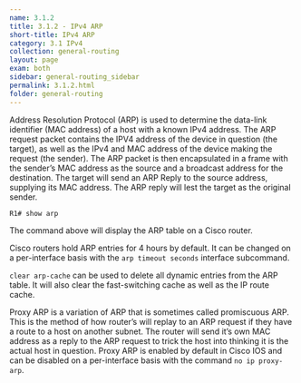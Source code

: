 ```yaml
---
name: 3.1.2
title: 3.1.2 - IPv4 ARP
short-title: IPv4 ARP
category: 3.1 IPv4
collection: general-routing
layout: page
exam: both
sidebar: general-routing_sidebar
permalink: 3.1.2.html
folder: general-routing
---
```

Address Resolution Protocol (ARP) is used to determine the data-link identifier (MAC address) of a host with a known IPv4 address. The ARP request packet contains the IPV4 address of the device in question (the target), as well as the IPv4 and MAC address of the device making the request (the sender). The ARP packet is then encapsulated in a frame with the sender’s MAC address as the source and a broadcast address for the destination. The target will send an ARP Reply to the source address, supplying its MAC address. The ARP reply will lest the target as the original sender.

```
R1# show arp
```
The command above will display the ARP table on a Cisco router.

Cisco routers hold ARP entries for 4 hours by default. It can be changed on a per-interface basis with the `arp timeout seconds` interface subcommand.

`clear arp-cache` can be used to delete all dynamic entries from the ARP table. It will also clear the fast-switching cache as well as the IP route cache.

Proxy ARP is a variation of ARP that is sometimes called promiscuous ARP. This is the method of how router’s will replay to an ARP request if they have a route to a host on another subnet. The router will send it’s own MAC address as a reply to the ARP request to trick the host into thinking it is the actual host in question. Proxy ARP is enabled by default in Cisco IOS and can be disabled on a per-interface basis with the command `no ip proxy-arp`.
